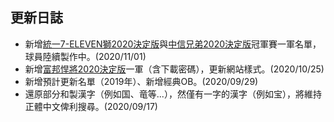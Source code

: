 ## 更新日誌
- 新增[統一7-ELEVEN獅2020決定版](./Lions/README.md)與[中信兄弟2020決定版](./Brothers/README.md)冠軍賽一軍名單，球員陸續製作中。(2020/11/01)
- 新增[富邦悍將2020決定版](./Guardians/README.md)一軍（含下載密碼），更新網站樣式。(2020/10/25)
- 新增預計更新名單（2019年）、新增經典OB。(2020/09/29)
- 還原部分和製漢字（例如国、竜等...），然僅有一字的漢字（例如宝），將維持正體中文俾利搜尋。(2020/09/17)